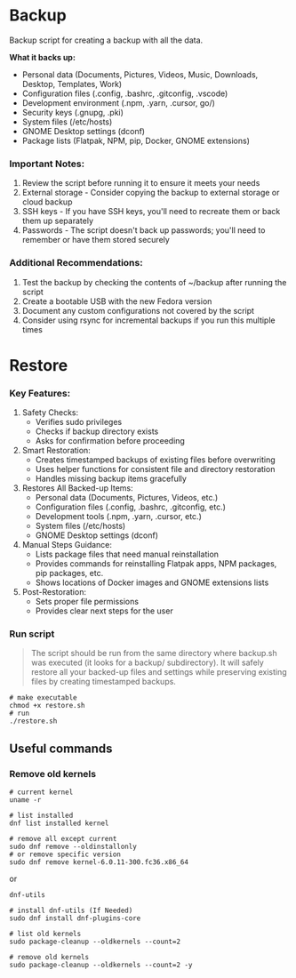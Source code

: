 # Backup

Backup script for creating a backup with all the data.

**What it backs up:**

- Personal data (Documents, Pictures, Videos, Music, Downloads, Desktop, Templates, Work)
- Configuration files (.config, .bashrc, .gitconfig, .vscode)
- Development environment (.npm, .yarn, .cursor, go/)
- Security keys (.gnupg, .pki)
- System files (/etc/hosts)
- GNOME Desktop settings (dconf)
- Package lists (Flatpak, NPM, pip, Docker, GNOME extensions)

### Important Notes:

1. Review the script before running it to ensure it meets your needs
2. External storage - Consider copying the backup to external storage or cloud backup
3. SSH keys - If you have SSH keys, you'll need to recreate them or back them up separately
4. Passwords - The script doesn't back up passwords; you'll need to remember or have them stored securely

### Additional Recommendations:

1. Test the backup by checking the contents of ~/backup after running the script
2. Create a bootable USB with the new Fedora version
3. Document any custom configurations not covered by the script
4. Consider using rsync for incremental backups if you run this multiple times

# Restore

### Key Features:

1. Safety Checks:
   - Verifies sudo privileges
   - Checks if backup directory exists
   - Asks for confirmation before proceeding
2. Smart Restoration:
   - Creates timestamped backups of existing files before overwriting
   - Uses helper functions for consistent file and directory restoration
   - Handles missing backup items gracefully
3. Restores All Backed-up Items:
   - Personal data (Documents, Pictures, Videos, etc.)
   - Configuration files (.config, .bashrc, .gitconfig, etc.)
   - Development tools (.npm, .yarn, .cursor, etc.)
   - System files (/etc/hosts)
   - GNOME Desktop settings (dconf)
4. Manual Steps Guidance:
   - Lists package files that need manual reinstallation
   - Provides commands for reinstalling Flatpak apps, NPM packages, pip packages, etc.
   - Shows locations of Docker images and GNOME extensions lists
5. Post-Restoration:
   - Sets proper file permissions
   - Provides clear next steps for the user

### Run script

> The script should be run from the same directory where backup.sh was executed (it looks for a backup/ subdirectory). It will safely restore all your backed-up files and settings while preserving existing files by creating timestamped backups.

```shell
# make executable
chmod +x restore.sh
# run
./restore.sh
```

## Useful commands

### Remove old kernels

```shell
# current kernel
uname -r
```

```shell
# list installed
dnf list installed kernel
```

```shell
# remove all except current
sudo dnf remove --oldinstallonly
# or remove specific version
sudo dnf remove kernel-6.0.11-300.fc36.x86_64
```

or

```shell
dnf-utils
```

```shell
# install dnf-utils (If Needed)
sudo dnf install dnf-plugins-core
```

```shell
# list old kernels
sudo package-cleanup --oldkernels --count=2
```

```shell
# remove old kernels
sudo package-cleanup --oldkernels --count=2 -y
```
